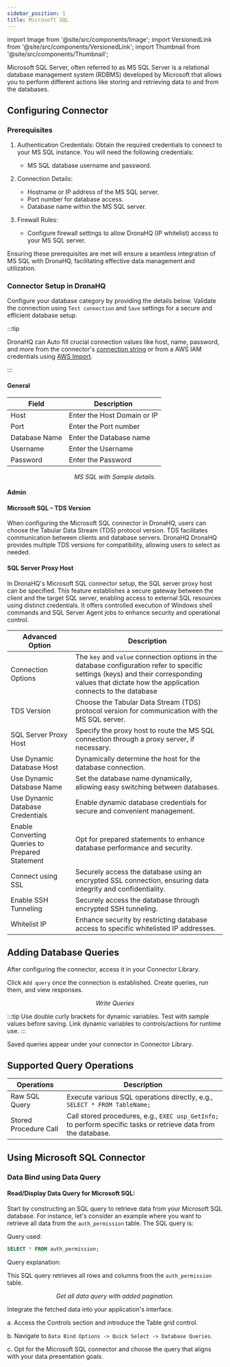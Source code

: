 ```yaml
---
sidebar_position: 1
title: Microsoft SQL
---
```


import Image from '@site/src/components/Image'; import VersionedLink from '@site/src/components/VersionedLink'; import
Thumbnail from '@site/src/components/Thumbnail';

Microsoft SQL Server, often referred to as MS SQL Server is a relational database management system (RDBMS) developed by
Microsoft that allows you to perform different actions like storing and retrieving data to and from the databases.

## Configuring Connector

### Prerequisites

1. Authentication Credentials: Obtain the required credentials to connect to your MS SQL instance. You will need the
   following credentials:

   - MS SQL database username and password.

2. Connection Details:

   - Hostname or IP address of the MS SQL server.
   - Port number for database access.
   - Database name within the MS SQL server.

3. Firewall Rules:
   - Configure firewall settings to allow DronaHQ (IP whitelist) access to your MS SQL server.

Ensuring these prerequisites are met will ensure a seamless integration of MS SQL with DronaHQ, facilitating effective
data management and utilization.

### Connector Setup in DronaHQ

Configure your database category by providing the details below. Validate the connection using `Test connection` and
`Save` settings for a secure and efficient database setup.

:::tip

DronaHQ can Auto fill crucial connection values like host, name, password, and more from the connector's
[connection string](https://www.postgresql.org/docs/current/libpq-connect.html#LIBPQ-CONNSTRING) or from a AWS IAM
credentials using [AWS Import](/datasource-concepts/aws-import).

:::

#### General

| Field         | Description                 |
| ------------- | --------------------------- |
| Host          | Enter the Host Domain or IP |
| Port          | Enter the Port number       |
| Database Name | Enter the Database name     |
| Username      | Enter the Username          |
| Password      | Enter the Password          |

<figure>
  <Thumbnail src="/img/reference/connectors/mssql/details.jpeg" alt="MS SQL with Sample details." />
  <figcaption align = "center"><i>MS SQL with Sample details.</i></figcaption>
</figure>

#### Admin

#### Microsoft SQL – TDS Version

When configuring the Microsoft SQL connector in DronaHQ, users can choose the Tabular Data Stream (TDS) protocol
version. TDS facilitates communication between clients and database servers. DronaHQ DronaHQ provides multiple TDS
versions for compatibility, allowing users to select as needed.

#### SQL Server Proxy Host

In DronaHQ's Microsoft SQL connector setup, the SQL server proxy host can be specified. This feature establishes
a secure gateway between the client and the target SQL server, enabling access to external SQL resources using distinct
credentials. It offers controlled execution of Windows shell commands and SQL Server Agent jobs to enhance security and
operational control.

| Advanced Option                                                                                                                                  | Description                                                                                                                                                                                       |
| ------------------------------------------------------------------------------------------------------------------------------------------------ | ------------------------------------------------------------------------------------------------------------------------------------------------------------------------------------------------- |
| Connection Options                                                                                                                               | The `key` and `value` connection options in the database configuration refer to specific settings (keys) and their corresponding values that dictate how the application connects to the database |
| TDS Version                                                                                                                                      | Choose the Tabular Data Stream (TDS) protocol version for communication with the MS SQL server.                                                                                                   |
| SQL Server Proxy Host                                                                                                                            | Specify the proxy host to route the MS SQL connection through a proxy server, if necessary.                                                                                                       |
| Use Dynamic Database Host                                                                                                                        | Dynamically determine the host for the database connection.                                                                                                                                       |
| Use Dynamic Database Name                                                                                                                        | Set the database name dynamically, allowing easy switching between databases.                                                                                                                     |
| <VersionedLink to = "/datasource-concepts/dynamic-credentials/#configure-dynamic-credentials"> Use Dynamic Database Credentials </VersionedLink> | Enable dynamic database credentials for secure and convenient management.                                                                                                                         |
| <VersionedLink to = "/datasource-concepts/prepared-statements/"> Enable Converting Queries to Prepared Statement </VersionedLink>                | Opt for prepared statements to enhance database performance and security.                                                                                                                         |
| <VersionedLink to = "/datasource-concepts/ssl-configurations/"> Connect using SSL </VersionedLink>                                               | Securely access the database using an encrypted SSL connection, ensuring data integrity and confidentiality.                                                                                      |
| <VersionedLink to = "/datasource-concepts/ssh-tunneling/"> Enable SSH Tunneling </VersionedLink>                                                 | Securely access the database through encrypted SSH tunneling.                                                                                                                                     |
| <VersionedLink to = "/datasource-concepts/whitelisting-dronahq-ip/"> Whitelist IP </VersionedLink>                                               | Enhance security by restricting database access to specific whitelisted IP addresses.                                                                                                             |

## Adding Database Queries

After configuring the connector, access it in your Connector Library.

Click `Add query` once the connection is established. Create queries, run them, and view responses.

<figure>
  <Thumbnail src="/img/reference/connectors/mssql/query.jpeg" alt="Write Queries" />
  <figcaption align = "center"><i>Write Queries</i></figcaption>
</figure>

:::tip 
Use double curly brackets for dynamic variables. Test with sample values before saving. Link dynamic variables to controls/actions for runtime use. 
:::

Saved queries appear under your connector in Connector Library.

## Supported Query Operations

| Operations            | Description                                                                                                     |
| --------------------- | --------------------------------------------------------------------------------------------------------------- |
| Raw SQL Query         | Execute various SQL operations directly, e.g., `SELECT * FROM TableName;`                                       |
| Stored Procedure Call | Call stored procedures, e.g., `EXEC usp_GetInfo;` to perform specific tasks or retrieve data from the database. |

## Using Microsoft SQL Connector

### Data Bind using Data Query

#### Read/Display Data Query for Microsoft SQL:

Start by constructing an SQL query to retrieve data from your Microsoft SQL database. For instance, let's consider an
example where you want to retrieve all data from the `auth_permission` table. The SQL query is:

Query used:

```sql
SELECT * FROM auth_permission;
```

Query explanation:

This SQL query retrieves all rows and columns from the `auth_permission` table.

<figure>
  <Thumbnail src="/img/reference/connectors/mssql/getall.jpeg" alt="Get all data query with added pagination." />
  <figcaption align = "center"><i>Get all data query with added pagination.</i></figcaption>
</figure>

Integrate the fetched data into your application's interface.

a. Access the Controls section and introduce the Table grid control.

b. Navigate to `Data Bind Options -> Quick Select -> Database Queries`.

c. Opt for the Microsoft SQL connector and choose the query that aligns with your data presentation goals.
